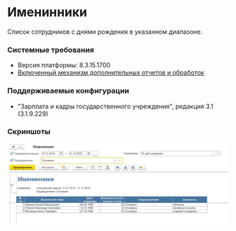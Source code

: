 # Именинники

Список сотрудников с днями рождения в указанном диапазоне.

### Системные требования
- Версия платформы: 8.3.15.1700
- [Включенный механизм дополнительных отчетов и обработок](https://its.1c.ru/db/bsp303doc#content:1865:hdoc)

### Поддерживаемые конфигурации
- "Зарплата и кадры государственного учреждения", редакция 3.1 (3.1.9.229)

### Скриншоты
![Форма отчета](screenshot.JPG)